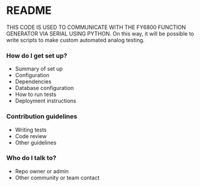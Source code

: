 # README #

THIS CODE IS USED TO COMMUNICATE WITH THE FY6800 FUNCTION GENERATOR VIA SERIAL USING PYTHON.
On this way, it will be possible to write scripts to make custom automated analog testing. 

### How do I get set up? ###

* Summary of set up
* Configuration
* Dependencies
* Database configuration
* How to run tests
* Deployment instructions

### Contribution guidelines ###

* Writing tests
* Code review
* Other guidelines

### Who do I talk to? ###

* Repo owner or admin
* Other community or team contact